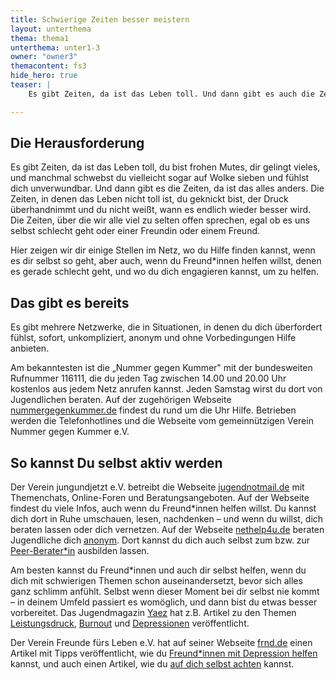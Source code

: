 ```yaml
---
title: Schwierige Zeiten besser meistern
layout: unterthema
thema: thema1
unterthema: unter1-3
owner: "owner3"
themacontent: fs3
hide_hero: true
teaser: |
    Es gibt Zeiten, da ist das Leben toll. Und dann gibt es auch die Zeiten, da ist das alles anders. So kannst du mit ihnen umgehen.

---
```


## Die Herausforderung
Es gibt Zeiten, da ist das Leben toll, du bist frohen Mutes, dir gelingt vieles, und manchmal schwebst du vielleicht sogar auf Wolke sieben und fühlst dich unverwundbar. Und dann gibt es die Zeiten, da ist das alles anders. Die Zeiten, in denen das Leben nicht toll ist, du geknickt bist, der Druck überhandnimmt und du nicht weißt, wann es endlich wieder besser wird. Die Zeiten, über die wir alle viel zu selten offen sprechen, egal ob es uns selbst schlecht geht oder einer Freundin oder einem Freund.

Hier zeigen wir dir einige Stellen im Netz, wo du Hilfe finden kannst, wenn es dir selbst so geht, aber auch, wenn du Freund\*innen helfen willst, denen es gerade schlecht geht, und wo du dich engagieren kannst, um zu helfen.

## Das gibt es bereits
Es gibt mehrere Netzwerke, die in Situationen, in denen du dich überfordert fühlst, sofort, unkompliziert, anonym und ohne Vorbedingungen Hilfe anbieten.

Am bekanntesten ist die „Nummer gegen Kummer" mit der bundesweiten Rufnummer 116111, die du jeden Tag zwischen 14.00 und 20.00 Uhr kostenlos aus jedem Netz anrufen kannst. Jeden Samstag wirst du dort von Jugendlichen beraten. Auf der zugehörigen Webseite [nummergegenkummer.de](https://www.nummergegenkummer.de/) findest du rund um die Uhr Hilfe. Betrieben werden die Telefonhotlines und die Webseite vom gemeinnützigen Verein Nummer gegen Kummer e.V.

## So kannst Du selbst aktiv werden
Der Verein jungundjetzt e.V. betreibt die Webseite [jugendnotmail.de](https://www.jugendnotmail.de/) mit Themenchats, Online-Foren und Beratungsangeboten. Auf der Webseite findest du viele Infos, auch wenn du Freund\*innen helfen willst. Du kannst dich dort in Ruhe umschauen, lesen, nachdenken – und wenn du willst, dich beraten lassen oder dich vernetzen.
Auf der Webseite [nethelp4u.de](https://www.nethelp4u.de/) beraten Jugendliche dich [anonym](https://nethelp4u.beranet.info/e-mailberatung.html?no_cache=1). Dort kannst du dich auch selbst zum bzw. zur [Peer-Berater*in](https://www.nethelp4u.de/ausbildung/) ausbilden lassen.

Am besten kannst du Freund\*innen und auch dir selbst helfen, wenn du dich mit schwierigen Themen schon auseinandersetzt, bevor sich alles ganz schlimm anfühlt. Selbst wenn dieser Moment bei dir selbst nie kommt – in deinem Umfeld passiert es womöglich, und dann bist du etwas besser vorbereitet. Das Jugendmagazin [Yaez](https://www.yaez.de/) hat z.B. Artikel zu den Themen [Leistungsdruck](https://www.yaez.de/schule/leistungsdruck-statt-neuer-ideen-killt-schule-unsere-kreativitaet/), [Burnout](https://www.yaez.de/schule/burnout-wenn-der-schulstress-krank-macht/) und [Depressionen](https://www.yaez.de/leben/soziale-phobien-die-angst-gehrt-zu-mir/) veröffentlicht.

Der Verein Freunde fürs Leben e.V. hat auf seiner Webseite [frnd.de](https://www.frnd.de/) einen Artikel mit Tipps veröffentlicht, wie du [Freund*innen mit Depression helfen](https://www.frnd.de/wie-ich-einem-freund-helfen-kann/) kannst, und auch einen Artikel, wie du [auf dich selbst achten](https://www.frnd.de/wie-ich-auf-mich-selbst-achten-kann/) kannst.